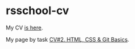 # rsschool-cv
My CV [is here](https://victorkachin.github.io/rsschool-cv/cv).

My page by task [CV#2. HTML, CSS & Git Basics](https://victorkachin.github.io/rsschool-cv/).